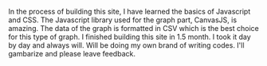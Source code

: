In the process of building this site, I have learned the basics of Javascript and CSS.
The Javascript library used for the graph part, CanvasJS, is amazing. The data of the graph is formatted in CSV which is the best choice for this type of graph.
I finished building this site in 1.5 month. I took it day by day and always will. Will be doing my own brand of writing codes. I'll gambarize and please leave feedback.
